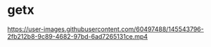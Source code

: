 # getx


https://user-images.githubusercontent.com/60497488/145543796-2fb212b8-9c89-4682-97bd-6ad7265131ce.mp4

